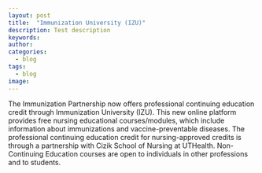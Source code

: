 ```yaml
---
layout: post
title:  "Immunization University (IZU)"
description: Test description
keywords: 
author: 
categories:  
  - blog
tags:
  - blog	
image: 
---
```

   The Immunization Partnership now offers professional continuing education credit through Immunization University (IZU). This new online platform provides free nursing educational courses/modules, which include information about immunizations and vaccine-preventable diseases. The professional continuing education credit for nursing-approved credits is through a partnership with Cizik School of Nursing at UTHealth. Non-Continuing Education courses are open to individuals in other professions and to students.